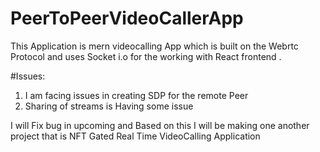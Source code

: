 # PeerToPeerVideoCallerApp
This Application is mern videocalling App which is built on the Webrtc Protocol and uses Socket i.o for the working with React frontend .

#Issues:
1. I am facing issues in creating SDP for the remote Peer
2. Sharing of streams is Having some issue

I will Fix bug in upcoming and Based on this I will be making one another project that is NFT Gated Real Time VideoCalling Application
